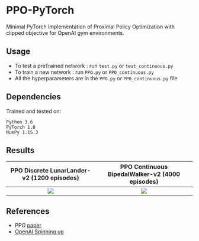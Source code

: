 # PPO-PyTorch
Minimal PyTorch implementation of Proximal Policy Optimization with clipped objective for OpenAI gym environments.

## Usage

- To test a preTrained network : run `test.py` or `test_continuous.py`
- To train a new network : run `PPO.py` or `PPO_continuous.py`
- All the hyperparameters are in the `PPO.py` or `PPO_continuous.py` file


## Dependencies
Trained and tested on:
```
Python 3.6
PyTorch 1.0
NumPy 1.15.3
```

## Results

PPO Discrete LunarLander-v2 (1200 episodes)           |  PPO Continuous BipedalWalker-v2 (4000 episodes)
:-------------------------:|:-------------------------:
![](https://github.com/nikhilbarhate99/PPO-PyTorch/blob/master/gif/PPO_LunarLander-v2.gif) |  ![](https://github.com/nikhilbarhate99/PPO-PyTorch/blob/master/gif/PPO_BipedalWalker-v2.gif)


## References

- PPO [paper](https://arxiv.org/abs/1707.06347)
- [OpenAI Spinning up](https://spinningup.openai.com/en/latest/)
